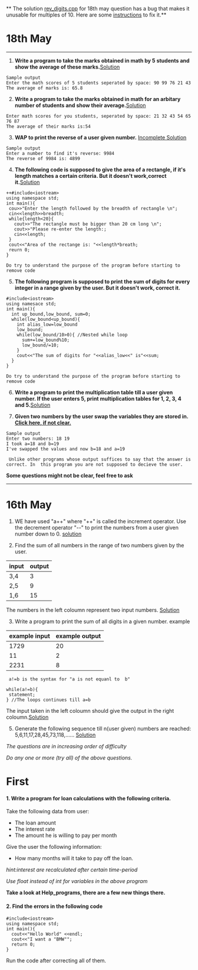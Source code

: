** The solution [rev_digits.cpp](https://github.com/Arcadio-Buendia/seventeen/blob/main/while/rev_digits.cpp) for 18th may question has a bug that makes it unusable for multiples of 10. Here are some [instructions](https://github.com/Arcadio-Buendia/seventeen/blob/main/Extras/rev_digits_bugs_instruction.md) to fix it.** 


# 18th May

 ---------------------------------------------------------------------- 


1. **Write a program to take the marks obtained in math by 5 students and show the average of these marks.**[Solution](https://github.com/Arcadio-Buendia/seventeen/blob/main/while/average_of_5.cpp)
 ```
 Sample output
 Enter the math scores of 5 students seperated by space: 90 99 76 21 43
 The average of marks is: 65.8
 ```
2. **Write a program to take the marks obtained in math for an arbitary number of students and show their average.**[Solution](https://github.com/Arcadio-Buendia/seventeen/blob/main/while/average_of_arbitary.cpp)
 ```
 Enter math scores for you students, seperated by space: 21 32 43 54 65 76 87
 The average of their marks is:54
 ```

3. **WAP to print the reverse of a user given number.** [Incomplete Solution](https://github.com/Arcadio-Buendia/seventeen/blob/main/while/rev_digits.cpp)
 ```
 Sample output
 Enter a number to find it's reverse: 9984
 The reverse of 9984 is: 4899
 ```

4. **The following code is supposed to give the area of a rectangle, if it's length matches a certain criteria. But it doesn't work,correct it.**[Solution](https://github.com/Arcadio-Buendia/seventeen/blob/main/while/area_of_rectangle.cpp)
 ```
 ++#include<iostream>
 using namespace std;
 int main(){
  cou>>"Enter the length followed by the breadth of rectangle \n";
  cin<<length>>breadth;
  while{length<20}{
    cout>>"The rectangle must be bigger than 20 cm long \n";
    cout>>"Please re-enter the length:;
    cin<<length;
  }
  cout<<"Area of the rectange is: "<<length*breath;
  reurn 0;
 }
 ```
 ```Do try to understand the purpose of the program before starting to remove code```

5. **The following program is supposed to print the sum of digits for every integer in a range given by the user. But it doesn't work, correct it.**
 ```
 #include<iostream>
 using namesace std;
 int main(){
   int up_bound,low_bound, sum=0;
   while(low_bound<up_bound){
     int alias_low=low_bound
     low_bound;
     while(low_bound/10>0){ //Nested while loop
       sum+=low_bound%10;
       low_bound/=10;
     }
     cout<<"The sum of digits for "<<alias_low<<" is"<<sum;
   }
 }
 ```
 ```Do try to understand the purpose of the program before starting to remove code```


6. **Write a program to print the multiplication table till a user given number. If the user enters 5, print multiplication tables for 1, 2, 3, 4 and 5.**[Solution](https://github.com/Arcadio-Buendia/seventeen/blob/main/while/multiplication_table.cpp)


7. **Given two numbers by the user swap the variables they are stored in.
 [Click here, if not clear.](https://github.com/Arcadio-Buendia/seventeen/blob/main/Extras/swap.png)**
 ```
 Sample output 
 Enter two numbers: 18 19
 I took a=18 and b=19
 I've swapped the values and now b=18 and a=19
 ```
 ``` Unlike other programs whose output suffices to say that the answer is correct. In  this program you are not supposed to decieve the user.```

 **Some questions might not be clear, feel free to ask**

---------------------------

# 16th May


1. WE have used "a++" where "++" is called the increment operator. Use the decrement operator "--" to print the numbers from a user given number down to 0.
[solution](https://github.com/Arcadio-Buendia/seventeen/blob/main/while/decrement_while.cpp)


2. Find the sum of all numbers in the range of two numbers given by the user.

input | output
------|------
3,4|3
2,5|9
1,6|15


The numbers in the left coloumn represent two input numbers.
[Solution](https://github.com/Arcadio-Buendia/seventeen/blob/main/while/sum_in_range.cpp)

3. Write a program to print the sum of all digits in a given number.
example

example input|example output
-----|-------
1729|20
11|2
2231|8

 ``` a!=b is the syntax for "a is not equanl to  b"```


 ```
 while(a!=b){
  statement;
 } //The loops continues till a=b
 ```
 
 The input taken in the left coloumn should give the output in the right coloumn.[Solution](https://github.com/Arcadio-Buendia/seventeen/blob/main/while/sum_of_digits.cpp)

 5. Generate the following sequence till n(user given) numbers are reached:
 5,6,11,17,28,45,73,118,......
 [Solution](https://github.com/Arcadio-Buendia/seventeen/blob/main/while/sequence_prob.cpp)

 *The questions are in increasing order of difficulty*

 *Do any one or more (try all) of the above questions.*


# First
#### 1. Write a program for loan calculations with the following criteria.

Take the following data from user:
- The loan amount
- The interest rate
- The amount he is willing to pay per month

Give the user the following information:
- How many months will it take to pay off the loan.

*hint:interest are recalculated after certain time-period*

*Use float instead of int for variables in the above program*

**Take a look at Help_programs, there are a few new things there.**
#### 2. Find the errors in the following code
``` 
#include<iostream>
using namespace std;
int main(){
  cout<<"Hello World" <<endl;
  cout<<"I want a "BMW"";
  return 0;
}
```
Run the code after correcting all of them.
